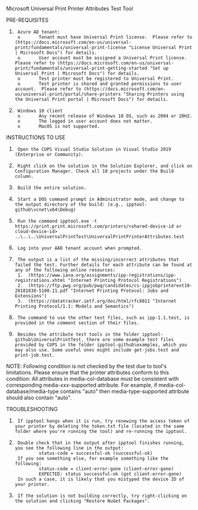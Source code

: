 Microsoft Universal Print Printer Attributes Test Tool

PRE-REQUISITES
1.      Azure AD tenant:
        o       Tenant must have Universal Print license.  Please refer to (https://docs.microsoft.com/en-us/universal-print/fundamentals/universal-print-license "License Universal Print | Microsoft Docs") for details.
        o       User account must be assigned a Universal Print license. Please refer to (https://docs.microsoft.com/en-us/universal-print/fundamentals/universal-print-getting-started "Set up Universal Print | Microsoft Docs") for details.
        o       Test printer must be registered to Universal Print.
        o       Test printer is shared and granted permissions to user account.  Please refer to (https://docs.microsoft.com/en-us/universal-print/portal/share-printers "Sharing Printers using the Universal Print portal | Microsoft Docs") for details.
2.      Windows 10 client
        o       Any recent release of Windows 10 OS, such as 2004 or 20H2.
        o       The logged in user account does not matter.
        o       MacOS is not supported.

INSTRUCTIONS TO USE
1.      Open the CUPS Visual Studio Solution in Visual Studio 2019 (Enterprise or Community).
2.      Right click on the solution in the Solution Explorer, and click on Configuration Manager. Check all 10 projects under the Build column.
3.      Build the entire solution.
4.      Start a DOS command prompt in Administrator mode, and change to the output directory of the build: (e.g., ipptool-github\vcnet\x64\Debug)
5.      Run the command ipptool.exe -t https://print.print.microsoft.com/printers/<shared-device-id or cloud-device-id> ..\..\..\UniversalPrintTest\UniversalPrintPrinterAttributes.test
6.      Log into your AAD tenant account when prompted.
7.      The output is a list of the missing/incorrect attributes that failed the test. Further details for each attribute can be found at any of the following online resources:
        1.  (https://www.iana.org/assignments/ipp-registrations/ipp-registrations.xhtml "Internet Printing Protocol Registrations")
        2.  (https://ftp.pwg.org/pub/pwg/candidates/cs-ippjobprinterext10-20101030-5100.11.pdf "Internet Printing Protocol: Jobs and Extensions")
        3.  (https://datatracker.ietf.org/doc/html/rfc8011 "Internet Printing Protocol/1.1: Models and Semantics")
8.      The command to use the other test files, such as ipp-1.1.test, is provided in the comment section of their files.
9.      Besides the attribute test tools in the folder ipptool-github\UniversalPrintTest, there are some example test files provided by CUPS in the folder ipptool-github\examples, which you may also use. Some useful ones might include get-jobs.test and print-job.test.

NOTE: Following condition is not checked by the test due to tool's limitations. Please ensure that the printer attributes conform to this condition: 
All attributes in media-col-database must be consistent with corresponding media-xxx-supported attribute. 
For example, if media-col-database/media-type contains "auto" then media-type-supported attribute should also contain "auto". 

TROUBLESHOOTING
1.      If ipptool hangs when it is run, try renewing the access token of your printer by deleting the token.txt file (located in the same folder where you're running the tool) and re-running the ipptool.
2.      Double check that in the output after ipptool finishes running, you see the following line in the output:
                status-code = successful-ok (successful-ok)
        If you see something else, for example something like the following:
                status-code = client-error-gone (client-error-gone)
                EXPECTED: status successful-ok (got client-error-gone)
        In such a case, it is likely that you mistyped the device ID of your printer.
3.      If the solution is not building correctly, try right-clicking on the solution and clicking "Restore NuGet Packages".
